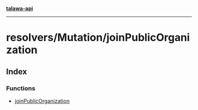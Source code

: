 [**talawa-api**](../../../README.md)

***

# resolvers/Mutation/joinPublicOrganization

## Index

### Functions

- [joinPublicOrganization](functions/joinPublicOrganization.md)
